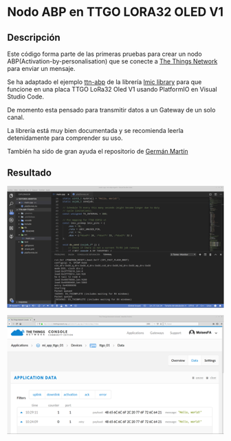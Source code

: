 # Nodo ABP en TTGO LORA32 OLED V1

## Descripción 

Este código forma parte de las primeras pruebas para crear un nodo ABP(Activation-by-personalisation) que se conecte a [The Things Network](https://www.thethingsnetwork.org/) para enviar un mensaje.

Se ha adaptado el ejemplo [ttn-abp](https://github.com/matthijskooijman/arduino-lmic/blob/master/examples/ttn-abp/ttn-abp.ino) de la librería [lmic library](https://github.com/matthijskooijman/arduino-lmic) para que funcione en una placa TTGO LoRa32 Oled V1 usando PlatformIO en Visual Studio Code. 

De momento esta pensado para transmitir datos a un Gateway de un solo canal.

La librería está muy bien documentada y se recomienda leerla detenidamente para comprender su uso. 

También ha sido de gran ayuda el repositorio de [Germán Martín](https://github.com/gmag11/thethingnetwork_madrid_taller_gateway_nodo_single_channel/tree/master/Nodo/TTGO_ESP32_v1/ttn-abp)


## Resultado

![code_abp_v1](https://raw.githubusercontent.com/makers-bierzo/TTN-Bierzo/master/TTN_Microcontrolador/LoRaWAN/img/code_abp_v1.png)

![ttn_abp_v1](https://raw.githubusercontent.com/makers-bierzo/TTN-Bierzo/master/TTN_Microcontrolador/LoRaWAN/img/ttn_abp_v1.png)


